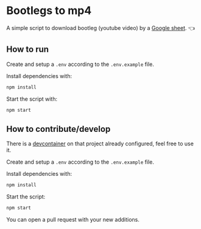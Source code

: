 # Bootlegs to mp4

A simple script to download bootleg (youtube video) by a [Google sheet](https://docs.google.com/spreadsheets/d/1pHhsfhiihyAzzSA8pwOimy4feq2_5BSIuLUS3F0NLC8/edit#gid=0). 👈

## How to run

Create and setup a `.env` according to the `.env.example` file.

Install dependencies with:

```sh
npm install
```

Start the script with:

```sh
npm start
```

## How to contribute/develop

There is a [devcontainer](https://code.visualstudio.com/docs/devcontainers/containers) on that project already configured, feel free to use it.

Create and setup a `.env` according to the `.env.example` file.

Install dependencies with:

```sh
npm install
```

Start the script:

```sh
npm start
```

You can open a pull request with your new additions.
